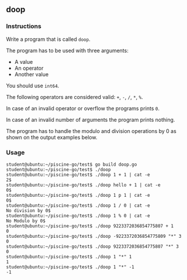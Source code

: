 ## doop

### Instructions

Write a program that is called `doop`.

The program has to be used with three arguments:

- A value
- An operator
- Another value

You should use `int64`.

The following operators are considered valid: `+`, `-`, `/`, `*`, `%`.

In case of an invalid operator or overflow the programs prints `0`.

In case of an invalid number of arguments the program prints nothing.

The program has to handle the modulo and division operations by 0 as shown on the output examples below.

### Usage

```console
student@ubuntu:~/piscine-go/test$ go build doop.go
student@ubuntu:~/piscine-go/test$ ./doop
student@ubuntu:~/piscine-go/test$ ./doop 1 + 1 | cat -e
2$
student@ubuntu:~/piscine-go/test$ ./doop hello + 1 | cat -e
0$
student@ubuntu:~/piscine-go/test$ ./doop 1 p 1 | cat -e
0$
student@ubuntu:~/piscine-go/test$ ./doop 1 / 0 | cat -e
No division by 0$
student@ubuntu:~/piscine-go/test$ ./doop 1 % 0 | cat -e
No Modulo by 0$
student@ubuntu:~/piscine-go/test$ ./doop 9223372036854775807 + 1
0
student@ubuntu:~/piscine-go/test$ ./doop -9223372036854775809 "*" 3
0
student@ubuntu:~/piscine-go/test$ ./doop 9223372036854775807 "*" 3
0
student@ubuntu:~/piscine-go/test$ ./doop 1 "*" 1
1
student@ubuntu:~/piscine-go/test$ ./doop 1 "*" -1
-1
```

